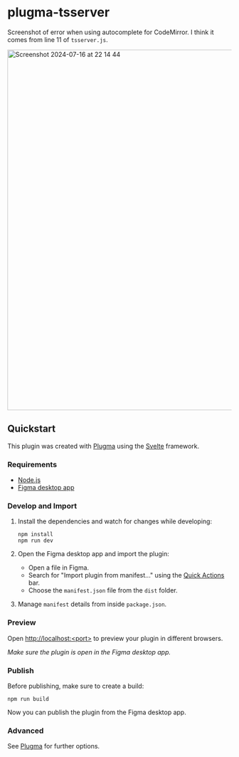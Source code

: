 # plugma-tsserver

Screenshot of error when using autocomplete for CodeMirror. I think it comes from line 11 of `tsserver.js`.


<img width="810" alt="Screenshot 2024-07-16 at 22 14 44" src="https://github.com/user-attachments/assets/aa783944-d004-44e0-a94c-ac2a5db7a514">

## Quickstart

This plugin was created with [Plugma](https://github.com/gavinmcfarland/plugma) using the [Svelte](https://svelte.dev/) framework.

### Requirements

- [Node.js](https://nodejs.org/en)
- [Figma desktop app](https://www.figma.com/downloads/)

### Develop and Import

1. Install the dependencies and watch for changes while developing:

   ```shell
   npm install
   npm run dev
   ```

2. Open the Figma desktop app and import the plugin:

   - Open a file in Figma.
   - Search for "Import plugin from manifest..." using the [Quick Actions](https://help.figma.com/hc/en-us/articles/360040328653-Use-shortcuts-and-quick-actions#Use_quick_actions) bar.
   - Choose the `manifest.json` file from the `dist` folder.

3. Manage `manifest` details from inside `package.json`.

### Preview

Open [http://localhost:\<port\>](http://localhost:3000) to preview your plugin in different browsers.

_Make sure the plugin is open in the Figma desktop app._

### Publish

Before publishing, make sure to create a build:

```
npm run build
```

Now you can publish the plugin from the Figma desktop app.

### Advanced

See [Plugma](https://github.com/gavinmcfarland/plugma) for further options.
